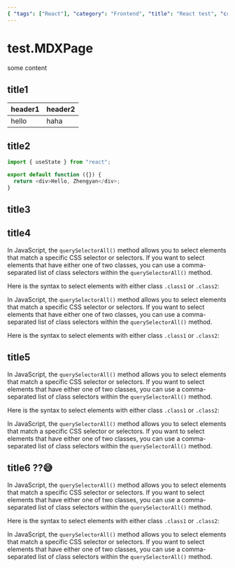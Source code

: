 ```yaml
---
{ "tags": ["React"], "category": "Frontend", "title": "React test", "created_at": "2024-3-31", "draft": true }
---
```


# test.MDXPage

some content

## title1

| header1 | header2 |
| ------- | ------- |
| hello   | haha    |

## title2

```javascript
import { useState } from "react";

export default function ({}) {
  return <div>Hello, Zhengyan</div>;
}
```

## title3

## title4

In JavaScript, the `querySelectorAll()` method allows you to select elements that match a specific CSS selector or selectors. If you want to select elements that have either one of two classes, you can use a comma-separated list of class selectors within the `querySelectorAll()` method.

Here is the syntax to select elements with either class `.class1` or `.class2`:

In JavaScript, the `querySelectorAll()` method allows you to select elements that match a specific CSS selector or selectors. If you want to select elements that have either one of two classes, you can use a comma-separated list of class selectors within the `querySelectorAll()` method.

Here is the syntax to select elements with either class `.class1` or `.class2`:

## title5

In JavaScript, the `querySelectorAll()` method allows you to select elements that match a specific CSS selector or selectors. If you want to select elements that have either one of two classes, you can use a comma-separated list of class selectors within the `querySelectorAll()` method.

Here is the syntax to select elements with either class `.class1` or `.class2`:

In JavaScript, the `querySelectorAll()` method allows you to select elements that match a specific CSS selector or selectors. If you want to select elements that have either one of two classes, you can use a comma-separated list of class selectors within the `querySelectorAll()` method.

## title6 ??😅

In JavaScript, the `querySelectorAll()` method allows you to select elements that match a specific CSS selector or selectors. If you want to select elements that have either one of two classes, you can use a comma-separated list of class selectors within the `querySelectorAll()` method.

Here is the syntax to select elements with either class `.class1` or `.class2`:

In JavaScript, the `querySelectorAll()` method allows you to select elements that match a specific CSS selector or selectors. If you want to select elements that have either one of two classes, you can use a comma-separated list of class selectors within the `querySelectorAll()` method.
